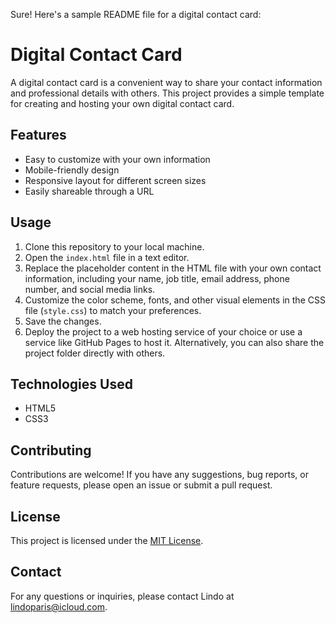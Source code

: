 Sure! Here's a sample README file for a digital contact card:

# Digital Contact Card
A digital contact card is a convenient way to share your contact information and professional details with others. This project provides a simple template for creating and hosting your own digital contact card.

## Features
- Easy to customize with your own information
- Mobile-friendly design
- Responsive layout for different screen sizes
- Easily shareable through a URL

## Usage
1. Clone this repository to your local machine.
2. Open the `index.html` file in a text editor.
3. Replace the placeholder content in the HTML file with your own contact information, including your name, job title, email address, phone number, and social media links.
4. Customize the color scheme, fonts, and other visual elements in the CSS file (`style.css`) to match your preferences.
5. Save the changes.
6. Deploy the project to a web hosting service of your choice or use a service like GitHub Pages to host it. Alternatively, you can also share the project folder directly with others.

## Technologies Used
- HTML5
- CSS3

## Contributing
Contributions are welcome! If you have any suggestions, bug reports, or feature requests, please open an issue or submit a pull request.

## License
This project is licensed under the [MIT License](LICENSE).

## Contact
For any questions or inquiries, please contact Lindo at lindoparis@icloud.com.

